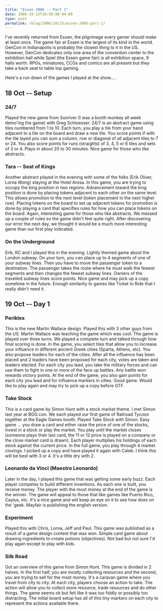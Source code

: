```yaml
---
title: "Essen 2006 -- Part 1"
date: 2006-10-25T10:58:00-04:00
type: post
permalink: /blog/2006/10/25/essen-2006-part-1/
---
```

I've recently returned from Essen, the pilgrimage every gamer should make at least once. The game fair at Essen is the largest of its kind in the world. GenCon in Indianapolis is probably the closest thing to it in the US. However, GenCon dedicates only one area of the convention center to the exhibition hall while Spiel (the Essen game fair) is all exhibition space, 9 halls worth. RPGs, miniatures, CCGs and comics are all present but they take a back seat to table top gaming.

Here's a run down of the games I played at the show....

## 18 Oct -- Setup

### 24/7

Played the new game from Sunriver (I was a booth monkey all week demo'ing the game) with Greg Schloesser. 24/7 is an abstract game using tiles numbered from 1 to 10. Each turn, you play a tile from your hand adjacent to a tile on the board and draw a new tile. You score points if with the tile layed you can sum a column, row or diagonal of all adjacent tiles to 7 or 24. You also score points for runs (straights) of 3, 4, 5 or 6 tiles and sets of 3 or 4. Plays in about 20 to 30 minutes. Nice game for those who like abstracts.

### Tara -- Seat of Kings

Another abstract played in the evening with some of the folks (Erik Oliver, Lorna Wong) staying at the Hotel Arosa. In this game, you are trying to occupy the king position in two regions. Advancement toward the king position is done by placing tokens adjacent to each other on the same level. This allows promotion to the next level (token placement in the next higher row). Placing tokens on the board to set up adjacent tokens for promotion is done by playing a card that specifies rules for how you can place tokens on the board. Again, interesting game for those who like abstracts. We messed up a couple of rules so the game didn't feel quite right. After discovering our error the next day, we thought it would be a much more interesting game than our first play indicated.

### On the Underground

Erik, KC and I played this in the evening. Lightly themed game about the London subway. On your turn, you can place up to 4 segments of one of your subway lines. Then you have to move the passenger token to a destination. The passenger takes the route where he must walk the fewest segments and then changes the fewest subway lines. Owners of the travelled subway lines score points. Nice game and may pick up a copy sometime in the future. Enough similarity to games like Ticket to Ride that I really didn't need it.

## 19 Oct -- Day 1

### Perikles

This is the new Martin Wallace design. Played this with 3 other guys from the US. Martin Wallace was teaching the game which was cool. The game is played over three turns. We played a complete turn and talked through how final scoring is done. In the game, you select tiles that allow you to increase your influence in different ancient Greek cities (Sparta, Athens, etc). You also propose leaders for each of the cities. After all the influence has been placed and 2 leaders have been proposed for each city, votes are taken and leaders elected. For each city you lead, you take the military forces and can use them to fight in one or more of the face up battles. Any battle won rewards victory points. At the end of the game, you also gain points for each city you lead and for influence markers in cities. Good game. Would like to play again and may try to pick up a copy before GTF.

### Take Stock

This is a card game by Simon Hunt with a stock market theme. I met Simon last year at BGG.con. We each played our first game of Railroad Tycoon together at the Eagle Games booth. Played Take Stock with Simon. Easy game ... you draw a card and either raise the price of one of the stocks, invest in a stock or play the market. You play until the market closes (someone plays their last card, the 11 or 12 price is played on a company or the close market card is drawn). Each player multiplies his holdings of each stock against the current price. In the full game, you play through 4 market closings. I picked up a copy and have played it again with Caleb. I think this will be best with 3 or 4. It's a little dry with 2.

### Leonardo da Vinci (Maestro Leonardo)

Later in the day, I played this game that was getting some early buzz. Each player competes to build different inventions. As each one is built, you receive money. The player with the most money at the end of the game is the winner. The game will appeal to those that like games like Puerto Rico, Caylus, etc. It's a nice game and will keep an eye on it to see how does on the 'geek. Mayfair is publishing the english version.

### Experiment

Played this with Chris, Lorna, Jeff and Paul. This game was published as a result of a game design contest that was won. Simple card game about drawing ingredients to create potions (objectives). Not bad but not sure I'd play again except to play with kids.

### Silk Road

Got an overview of this game from Simon Hunt. This game is divided in 2 halves. In the first half, you are mostly collecting resources and the second, you are trying to sell for the most money. It's a caravan game where you travel from city to city. At each city, players choose an action to take. The action will allow you to collect more resource, trade resources and do other things. The game seems ok but felt like it was too fiddly or possibly too distracting. The initial board setup has all of this tiny markers on each city to represent the actions available there.
